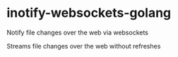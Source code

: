 # inotify-websockets-golang
Notify file changes over the web via websockets

Streams file changes over the web without refreshes
